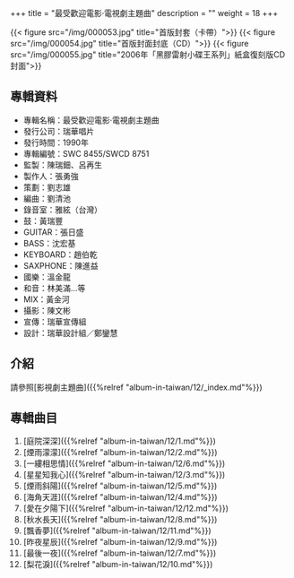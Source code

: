 +++
title = "最受歡迎電影‧電視劇主題曲"
description = ""
weight = 18
+++

{{< figure src="/img/000053.jpg"  title="首版封套（卡帶）">}}
{{< figure src="/img/000054.jpg" title="首版封面封底（CD）">}}
{{< figure src="/img/000055.jpg" title="2006年「黑膠雷射小碟王系列」紙盒復刻版CD封面">}}

## 專輯資料

* 專輯名稱：最受歡迎電影‧電視劇主題曲
* 發行公司：瑞華唱片
* 發行時間：1990年
* 專輯編號：SWC 8455/SWCD 8751
* 監製：陳瑞鈿、呂再生
* 製作人：張勇強
* 策劃：劉志雄
* 編曲：劉清池
* 錄音室：雅絃（台灣）
* 鼓：黃瑞豐
* GUITAR：張日盛
* BASS：沈宏基
* KEYBOARD：趙伯乾
* SAXPHONE：陳進益
* 國樂：溫金龍
* 和音：林美滿…等
* MIX：黃金河
* 攝影：陳文彬
* 宣傳：瑞華宣傳組
* 設計：瑞華設計組／鄭鑾慧

## 介紹

請參照[影視劇主題曲]({{%relref "album-in-taiwan/12/_index.md"%}}) 


## 專輯曲目

1. [庭院深深]({{%relref "album-in-taiwan/12/1.md"%}})
2. [煙雨濛濛]({{%relref "album-in-taiwan/12/2.md"%}})
3. [一縷相思情]({{%relref "album-in-taiwan/12/6.md"%}})
4. [星星知我心]({{%relref "album-in-taiwan/12/3.md"%}})
5. [煙雨斜陽]({{%relref "album-in-taiwan/12/5.md"%}})
6. [海角天涯]({{%relref "album-in-taiwan/12/4.md"%}})
7. [愛在夕陽下]({{%relref "album-in-taiwan/12/12.md"%}})
8. [秋水長天]({{%relref "album-in-taiwan/12/8.md"%}})
9. [飄香夢]({{%relref "album-in-taiwan/12/11.md"%}})
10. [昨夜星辰]({{%relref "album-in-taiwan/12/9.md"%}})
11. [最後一夜]({{%relref "album-in-taiwan/12/7.md"%}})
12. [梨花淚]({{%relref "album-in-taiwan/12/10.md"%}})
<br/>
<br/>
